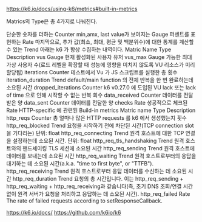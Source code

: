 
https://k6.io/docs/using-k6/metrics#built-in-metrics

Matrics의 Type은 총 4가지로 나눠진다.

단순한 숫자를 더하는 Counter
min,amx, last value가 보여지는 Gauge
퍼센트를 표현하는 Rate
마지막으로, 추가 값(최소, 최대, 평균 및 백분위수)에 대한 통계를 계산할 수 있는 Trend
아래는 k6 가 항상 수집하는 내역이다.
Matric Name	Type	Description
vus	Gauge	현재 활성화된 사용자 유저
vus_max	Gauge	가능한 최대 가상 사용자 수(로드 레벨을 확장할 때 성능에 영향을 미치지 않도록 VU 리소스가 미리 할당됨)
iterations	Counter	테스트에서 Vu 가 JS 스크립트를 실행한 총 횟수
iteration_duration	Trend	default/main function 의 전체 반복을 한 번 완료하는데 소요된 시간
dropped_iterations	Counter	k6 v0.27.0 에 도입된 VU lack 또는 lack of time 으로 인해 시작할 수 없는 반복 회수
data_received	Counter	데이터를 전달받은 양
data_sent	Counter	데이터를 전달한 양
checks	Rate	성공적으로 체크된 Rate
HTTP-specific 에 관련된 Build-in metrics
Matric name	Type	Description
http_reqs	Counter	총 얼마나 많은 HTTP requests 를 k6 에서 생성했는지 횟수
http_req_blocked	Trend	요청을 시작하기 전에 차단된 시간(TCP connection slot 을 기다리는) 단위: float
http_req_connecting	Trend	원격 호스트에 대한 TCP 연결을 설정하는데 소요된 시간. 단위: float
http_req_tls_handshaking	Trend	원격 호스트와의 핸드셰이킹 TLS 세션에 소요된 시간
http_req_sending	Trend	원격 호스트에 데이터를 보내는데 소요된 시간
http_req_waiting	Trend	원격 호스트로부터의 응답을 대기하는 데 소요된 시간(a.k.a. "time to first byte", or "TTFB").
http_req_receiving	Trend	원격 호스트로부터 응답 데이터를 수신하는 데 소요된 시간
http_req_duration	Trend	요청의 총 시간입니다. 이는 http_req_sending + http_req_waiting + http_req_receiving과 같습니다(즉, 초기 DNS 조회/연결 시간 없이 원격 서버가 요청을 처리하고 응답하는 데 소요된 시간).
http_req_failed	Rate	The rate of failed requests according to setResponseCallback.

https://k6.io/docs/
https://github.com/k6io/k6

